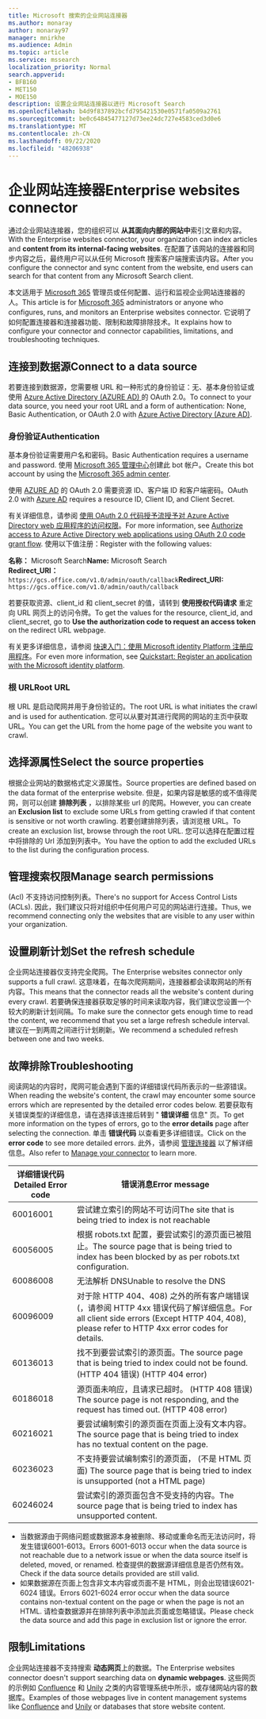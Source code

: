 ```yaml
---
title: Microsoft 搜索的企业网站连接器
ms.author: monaray
author: monaray97
manager: mnirkhe
ms.audience: Admin
ms.topic: article
ms.service: mssearch
localization_priority: Normal
search.appverid:
- BFB160
- MET150
- MOE150
description: 设置企业网站连接器以进行 Microsoft Search
ms.openlocfilehash: b4d9f837892bcfd795421530e0571fa0509a2761
ms.sourcegitcommit: be0c64845477127d73ee24dc727e4583ced3d0e6
ms.translationtype: MT
ms.contentlocale: zh-CN
ms.lasthandoff: 09/22/2020
ms.locfileid: "48206938"
---
```

<!-- markdownlint-disable no-inline-html -->
# <a name="enterprise-websites-connector"></a><span data-ttu-id="c7bd1-103">企业网站连接器</span><span class="sxs-lookup"><span data-stu-id="c7bd1-103">Enterprise websites connector</span></span>

<span data-ttu-id="c7bd1-104">通过企业网站连接器，您的组织可以 **从其面向内部的网站中**索引文章和内容。</span><span class="sxs-lookup"><span data-stu-id="c7bd1-104">With the Enterprise websites connector, your organization can index articles and **content from its internal-facing websites**.</span></span> <span data-ttu-id="c7bd1-105">在配置了该网站的连接器和同步内容之后，最终用户可以从任何 Microsoft 搜索客户端搜索该内容。</span><span class="sxs-lookup"><span data-stu-id="c7bd1-105">After you configure the connector and sync content from the website, end users can search for that content from any Microsoft Search client.</span></span>

<span data-ttu-id="c7bd1-106">本文适用于 [Microsoft 365](https://www.microsoft.com/microsoft-365) 管理员或任何配置、运行和监视企业网站连接器的人。</span><span class="sxs-lookup"><span data-stu-id="c7bd1-106">This article is for [Microsoft 365](https://www.microsoft.com/microsoft-365) administrators or anyone who configures, runs, and monitors an Enterprise websites connector.</span></span> <span data-ttu-id="c7bd1-107">它说明了如何配置连接器和连接器功能、限制和故障排除技术。</span><span class="sxs-lookup"><span data-stu-id="c7bd1-107">It explains how to configure your connector and connector capabilities, limitations, and troubleshooting techniques.</span></span>  

## <a name="connect-to-a-data-source"></a><span data-ttu-id="c7bd1-108">连接到数据源</span><span class="sxs-lookup"><span data-stu-id="c7bd1-108">Connect to a data source</span></span>

<span data-ttu-id="c7bd1-109">若要连接到数据源，您需要根 URL 和一种形式的身份验证：无、基本身份验证或使用 [Azure Active Directory (AZURE AD) ](https://docs.microsoft.com/azure/active-directory/)的 OAuth 2.0。</span><span class="sxs-lookup"><span data-stu-id="c7bd1-109">To connect to your data source, you need your root URL and a form of authentication: None, Basic Authentication, or OAuth 2.0 with [Azure Active Directory (Azure AD)](https://docs.microsoft.com/azure/active-directory/).</span></span>

### <a name="authentication"></a><span data-ttu-id="c7bd1-110">身份验证</span><span class="sxs-lookup"><span data-stu-id="c7bd1-110">Authentication</span></span>

<span data-ttu-id="c7bd1-111">基本身份验证需要用户名和密码。</span><span class="sxs-lookup"><span data-stu-id="c7bd1-111">Basic Authentication requires a username and password.</span></span> <span data-ttu-id="c7bd1-112">使用 [Microsoft 365 管理中心](https://admin.microsoft.com)创建此 bot 帐户。</span><span class="sxs-lookup"><span data-stu-id="c7bd1-112">Create this bot account by using the [Microsoft 365 admin center](https://admin.microsoft.com).</span></span>

<span data-ttu-id="c7bd1-113">使用 [AZURE AD](https://docs.microsoft.com/azure/active-directory/) 的 OAuth 2.0 需要资源 ID、客户端 ID 和客户端密码。</span><span class="sxs-lookup"><span data-stu-id="c7bd1-113">OAuth 2.0 with [Azure AD](https://docs.microsoft.com/azure/active-directory/) requires a resource ID, Client ID, and Client Secret.</span></span>

<span data-ttu-id="c7bd1-114">有关详细信息，请参阅 [使用 OAuth 2.0 代码授予流授予对 Azure Active Directory web 应用程序的访问权限](https://docs.microsoft.com/azure/active-directory/develop/v1-protocols-oauth-code)。</span><span class="sxs-lookup"><span data-stu-id="c7bd1-114">For more information, see [Authorize access to Azure Active Directory web applications using OAuth 2.0 code grant flow](https://docs.microsoft.com/azure/active-directory/develop/v1-protocols-oauth-code).</span></span> <span data-ttu-id="c7bd1-115">使用以下值注册：</span><span class="sxs-lookup"><span data-stu-id="c7bd1-115">Register with the following values:</span></span>

<span data-ttu-id="c7bd1-116">**名称：** Microsoft Search</span><span class="sxs-lookup"><span data-stu-id="c7bd1-116">**Name:** Microsoft Search</span></span> <br/>
<span data-ttu-id="c7bd1-117">**Redirect_URI：**`https://gcs.office.com/v1.0/admin/oauth/callback`</span><span class="sxs-lookup"><span data-stu-id="c7bd1-117">**Redirect_URI:** `https://gcs.office.com/v1.0/admin/oauth/callback`</span></span>

<span data-ttu-id="c7bd1-118">若要获取资源、client_id 和 client_secret 的值，请转到 **使用授权代码请求** 重定向 URL 网页上的访问令牌。</span><span class="sxs-lookup"><span data-stu-id="c7bd1-118">To get the values for the resource, client_id, and client_secret, go to **Use the authorization code to request an access token** on the redirect URL webpage.</span></span>

<span data-ttu-id="c7bd1-119">有关更多详细信息，请参阅 [快速入门：使用 Microsoft identity Platform 注册应用程序](https://docs.microsoft.com/azure/active-directory/develop/quickstart-register-app)。</span><span class="sxs-lookup"><span data-stu-id="c7bd1-119">For even more information, see [Quickstart: Register an application with the Microsoft identity platform](https://docs.microsoft.com/azure/active-directory/develop/quickstart-register-app).</span></span>

### <a name="root-url"></a><span data-ttu-id="c7bd1-120">根 URL</span><span class="sxs-lookup"><span data-stu-id="c7bd1-120">Root URL</span></span>

<span data-ttu-id="c7bd1-121">根 URL 是启动爬网并用于身份验证的。</span><span class="sxs-lookup"><span data-stu-id="c7bd1-121">The root URL is what initiates the crawl and is used for authentication.</span></span> <span data-ttu-id="c7bd1-122">您可以从要对其进行爬网的网站的主页中获取 URL。</span><span class="sxs-lookup"><span data-stu-id="c7bd1-122">You can get the URL from the home page of the website you want to crawl.</span></span>

## <a name="select-the-source-properties"></a><span data-ttu-id="c7bd1-123">选择源属性</span><span class="sxs-lookup"><span data-stu-id="c7bd1-123">Select the source properties</span></span>

<span data-ttu-id="c7bd1-124">根据企业网站的数据格式定义源属性。</span><span class="sxs-lookup"><span data-stu-id="c7bd1-124">Source properties are defined based on the data format of the enterprise website.</span></span> <span data-ttu-id="c7bd1-125">但是，如果内容是敏感的或不值得爬网，则可以创建 **排除列表** ，以排除某些 url 的爬网。</span><span class="sxs-lookup"><span data-stu-id="c7bd1-125">However, you can create an **Exclusion list** to exclude some URLs from getting crawled if that content is sensitive or not worth crawling.</span></span> <span data-ttu-id="c7bd1-126">若要创建排除列表，请浏览根 URL。</span><span class="sxs-lookup"><span data-stu-id="c7bd1-126">To create an exclusion list, browse through the root URL.</span></span> <span data-ttu-id="c7bd1-127">您可以选择在配置过程中将排除的 Url 添加到列表中。</span><span class="sxs-lookup"><span data-stu-id="c7bd1-127">You have the option to add the excluded URLs to the list during the configuration process.</span></span>

## <a name="manage-search-permissions"></a><span data-ttu-id="c7bd1-128">管理搜索权限</span><span class="sxs-lookup"><span data-stu-id="c7bd1-128">Manage search permissions</span></span>

<span data-ttu-id="c7bd1-129"> (Acl) 不支持访问控制列表。</span><span class="sxs-lookup"><span data-stu-id="c7bd1-129">There's no support for Access Control Lists (ACLs).</span></span> <span data-ttu-id="c7bd1-130">因此，我们建议只将对组织中任何用户可见的网站进行连接。</span><span class="sxs-lookup"><span data-stu-id="c7bd1-130">Thus, we recommend connecting only the websites that are visible to any user within your organization.</span></span>

## <a name="set-the-refresh-schedule"></a><span data-ttu-id="c7bd1-131">设置刷新计划</span><span class="sxs-lookup"><span data-stu-id="c7bd1-131">Set the refresh schedule</span></span>

<span data-ttu-id="c7bd1-132">企业网站连接器仅支持完全爬网。</span><span class="sxs-lookup"><span data-stu-id="c7bd1-132">The Enterprise websites connector only supports a full crawl.</span></span> <span data-ttu-id="c7bd1-133">这意味着，在每次爬网期间，连接器都会读取网站的所有内容。</span><span class="sxs-lookup"><span data-stu-id="c7bd1-133">This means that the connector reads all the website's content during every crawl.</span></span> <span data-ttu-id="c7bd1-134">若要确保连接器获取足够的时间来读取内容，我们建议您设置一个较大的刷新计划间隔。</span><span class="sxs-lookup"><span data-stu-id="c7bd1-134">To make sure the connector gets enough time to read the content, we recommend that you set a large refresh schedule interval.</span></span> <span data-ttu-id="c7bd1-135">建议在一到两周之间进行计划刷新。</span><span class="sxs-lookup"><span data-stu-id="c7bd1-135">We recommend a scheduled refresh between one and two weeks.</span></span>

## <a name="troubleshooting"></a><span data-ttu-id="c7bd1-136">故障排除</span><span class="sxs-lookup"><span data-stu-id="c7bd1-136">Troubleshooting</span></span>

<span data-ttu-id="c7bd1-137">阅读网站的内容时，爬网可能会遇到下面的详细错误代码所表示的一些源错误。</span><span class="sxs-lookup"><span data-stu-id="c7bd1-137">When reading the website's content, the crawl may encounter some source errors which are represented by the detailed error codes below.</span></span> <span data-ttu-id="c7bd1-138">若要获取有关错误类型的详细信息，请在选择该连接后转到 " **错误详细** 信息" 页。</span><span class="sxs-lookup"><span data-stu-id="c7bd1-138">To get more information on the types of errors, go to the **error details** page after selecting the connection.</span></span> <span data-ttu-id="c7bd1-139">单击 **错误代码** 以查看更多详细错误。</span><span class="sxs-lookup"><span data-stu-id="c7bd1-139">Click on the **error code** to see more detailed errors.</span></span> <span data-ttu-id="c7bd1-140">此外，请参阅 [管理连接器](https://docs.microsoft.com/microsoftsearch/manage-connector) 以了解详细信息。</span><span class="sxs-lookup"><span data-stu-id="c7bd1-140">Also refer to [Manage your connector](https://docs.microsoft.com/microsoftsearch/manage-connector) to learn more.</span></span>

 <span data-ttu-id="c7bd1-141">详细错误代码</span><span class="sxs-lookup"><span data-stu-id="c7bd1-141">Detailed Error code</span></span> | <span data-ttu-id="c7bd1-142">错误消息</span><span class="sxs-lookup"><span data-stu-id="c7bd1-142">Error message</span></span>
 --- | ---
 <span data-ttu-id="c7bd1-143">6001</span><span class="sxs-lookup"><span data-stu-id="c7bd1-143">6001</span></span> | <span data-ttu-id="c7bd1-144">尝试建立索引的网站不可访问</span><span class="sxs-lookup"><span data-stu-id="c7bd1-144">The site that is being tried to index is not reachable</span></span>
 <span data-ttu-id="c7bd1-145">6005</span><span class="sxs-lookup"><span data-stu-id="c7bd1-145">6005</span></span> | <span data-ttu-id="c7bd1-146">根据 robots.txt 配置，要尝试索引的源页面已被阻止。</span><span class="sxs-lookup"><span data-stu-id="c7bd1-146">The source page that is being tried to index has been blocked by as per robots.txt configuration.</span></span>
 <span data-ttu-id="c7bd1-147">6008</span><span class="sxs-lookup"><span data-stu-id="c7bd1-147">6008</span></span> | <span data-ttu-id="c7bd1-148">无法解析 DNS</span><span class="sxs-lookup"><span data-stu-id="c7bd1-148">Unable to resolve the DNS</span></span>
 <span data-ttu-id="c7bd1-149">6009</span><span class="sxs-lookup"><span data-stu-id="c7bd1-149">6009</span></span> | <span data-ttu-id="c7bd1-150">对于除 HTTP 404、408) 之外的所有客户端错误 (，请参阅 HTTP 4xx 错误代码了解详细信息。</span><span class="sxs-lookup"><span data-stu-id="c7bd1-150">For all client side errors (Except HTTP 404, 408), please refer to HTTP 4xx error codes for details.</span></span>
 <span data-ttu-id="c7bd1-151">6013</span><span class="sxs-lookup"><span data-stu-id="c7bd1-151">6013</span></span> | <span data-ttu-id="c7bd1-152">找不到要尝试索引的源页面。</span><span class="sxs-lookup"><span data-stu-id="c7bd1-152">The source page that is being tried to index could not be found.</span></span> <span data-ttu-id="c7bd1-153"> (HTTP 404 错误) </span><span class="sxs-lookup"><span data-stu-id="c7bd1-153">(HTTP 404 error)</span></span>
 <span data-ttu-id="c7bd1-154">6018</span><span class="sxs-lookup"><span data-stu-id="c7bd1-154">6018</span></span> | <span data-ttu-id="c7bd1-155">源页面未响应，且请求已超时。 (HTTP 408 错误) </span><span class="sxs-lookup"><span data-stu-id="c7bd1-155">The source page is not responding, and the request has timed out. (HTTP 408 error)</span></span>
 <span data-ttu-id="c7bd1-156">6021</span><span class="sxs-lookup"><span data-stu-id="c7bd1-156">6021</span></span> | <span data-ttu-id="c7bd1-157">要尝试编制索引的源页面在页面上没有文本内容。</span><span class="sxs-lookup"><span data-stu-id="c7bd1-157">The source page that is being tried to index has no textual content on the page.</span></span>
 <span data-ttu-id="c7bd1-158">6023</span><span class="sxs-lookup"><span data-stu-id="c7bd1-158">6023</span></span> | <span data-ttu-id="c7bd1-159">不支持要尝试编制索引的源页面， (不是 HTML 页面) </span><span class="sxs-lookup"><span data-stu-id="c7bd1-159">The source page that is being tried to index is unsupported (not a HTML page)</span></span>
 <span data-ttu-id="c7bd1-160">6024</span><span class="sxs-lookup"><span data-stu-id="c7bd1-160">6024</span></span> | <span data-ttu-id="c7bd1-161">尝试索引的源页面包含不受支持的内容。</span><span class="sxs-lookup"><span data-stu-id="c7bd1-161">The source page that is being tried to index has unsupported content.</span></span>

* <span data-ttu-id="c7bd1-162">当数据源由于网络问题或数据源本身被删除、移动或重命名而无法访问时，将发生错误6001-6013。</span><span class="sxs-lookup"><span data-stu-id="c7bd1-162">Errors 6001-6013 occur when the data source is not reachable due to a network issue or when the data source itself is deleted, moved, or renamed.</span></span> <span data-ttu-id="c7bd1-163">检查提供的数据源详细信息是否仍然有效。</span><span class="sxs-lookup"><span data-stu-id="c7bd1-163">Check if the data source details provided are still valid.</span></span>
* <span data-ttu-id="c7bd1-164">如果数据源在页面上包含非文本内容或页面不是 HTML，则会出现错误6021-6024 错误。</span><span class="sxs-lookup"><span data-stu-id="c7bd1-164">Errors 6021-6024 error occur when the data source contains non-textual content on the page or when the page is not an HTML.</span></span> <span data-ttu-id="c7bd1-165">请检查数据源并在排除列表中添加此页面或忽略错误。</span><span class="sxs-lookup"><span data-stu-id="c7bd1-165">Please check the data source and add this page in exclusion list or ignore the error.</span></span>

## <a name="limitations"></a><span data-ttu-id="c7bd1-166">限制</span><span class="sxs-lookup"><span data-stu-id="c7bd1-166">Limitations</span></span>

<span data-ttu-id="c7bd1-167">企业网站连接器不支持搜索 **动态网页**上的数据。</span><span class="sxs-lookup"><span data-stu-id="c7bd1-167">The Enterprise websites connector doesn't support searching data on **dynamic webpages**.</span></span> <span data-ttu-id="c7bd1-168">这些网页的示例如 [Confluence](https://www.atlassian.com/software/confluence) 和 [Unily](https://www.unily.com/) 之类的内容管理系统中所示，或存储网站内容的数据库。</span><span class="sxs-lookup"><span data-stu-id="c7bd1-168">Examples of those webpages live in content management systems like [Confluence](https://www.atlassian.com/software/confluence) and [Unily](https://www.unily.com/) or databases that store website content.</span></span>

